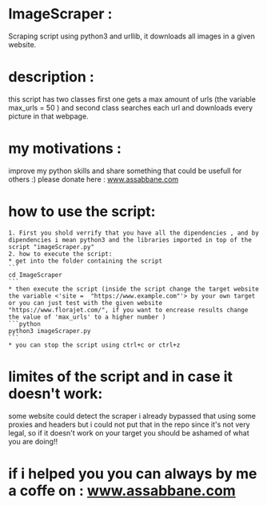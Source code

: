 # ImageScraper :
Scraping script using python3 and urllib, it downloads all images in a given website.

# description :
this script has two classes first one gets a max amount of urls  (the variable max_urls = 50 ) and second class searches each url and downloads every picture in that webpage.

# my motivations :
improve my python skills and share something that could be usefull for others :) 
please donate here : www.assabbane.com

# how to use the script:
    1. First you shold verrify that you have all the dipendencies , and by dipendencies i mean python3 and the libraries imported in top of the script "imageScraper.py" 
    2. how to execute the script:
    * get into the folder containing the script 
    ```
    cd ImageScraper
    ```
    * then execute the script (inside the script change the target website the variable <'site =  "https://www.example.com"'> by your own target or you can just test with the given website "https://www.florajet.com/", if you want to encrease results change the value of 'max_urls' to a higher number )
    ```python
    python3 imageScraper.py
    ```
    * you can stop the script using ctrl+c or ctrl+z



# limites of the script and in case it doesn't work:

some website could detect the scraper i already bypassed that using some proxies and headers but i could not put that in the repo since it's not very legal, 
so if it doesn't work on your target you should be ashamed of what you are doing!!


# if i helped you  you can always by me a coffe on : www.assabbane.com
